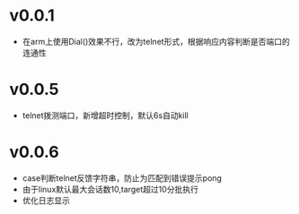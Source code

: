 # v0.0.1
- 在arm上使用Dial()效果不行，改为telnet形式，根据响应内容判断是否端口的连通性

# v0.0.5
- telnet拨测端口，新增超时控制，默认6s自动kill

# v0.0.6
- case判断telnet反馈字符串，防止为匹配到错误提示pong
- 由于linux默认最大会话数10,target超过10分批执行
- 优化日志显示